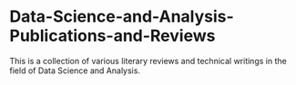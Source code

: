 # Data-Science-and-Analysis-Publications-and-Reviews
This is a collection of various literary reviews and technical writings in the field of Data Science and Analysis.
